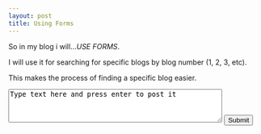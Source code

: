 ```yaml
---
layout: post
title: Using Forms
---
```

<p>So in my blog i will...<em>USE FORMS</em>.</p>

<p>I will use it for searching for specific blogs by blog number (1, 2, 3, etc).</p>
<p>This makes the process of finding a specific blog easier.</p>

<form id="meme">
<textarea rows="4" cols="50" >
Type text here and press enter to post it
</textarea>
<input type="submit" value="Submit" name="button" onclick="var message = document.getElementById("meme"); message.innerHTML ="answer";>
</form>



